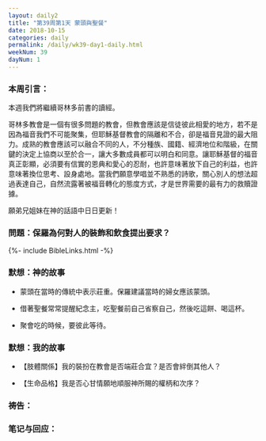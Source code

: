 ```yaml
---
layout: daily2
title: "第39周第1天 蒙頭與聖餐"
date: 2018-10-15
categories: daily
permalink: /daily/wk39-day1-daily.html
weekNum: 39
dayNum: 1
---
```


### 本周引言：
本週我們將繼續哥林多前書的讀經。

哥林多教會是一個有很多問題的教會，但教會應該是信徒彼此相愛的地方，若不是因為福音我們不可能聚集，但耶穌基督教會的隔離和不合，卻是福音見證的最大阻力。成熟的教會應該可以融合不同的人，不分種族、國籍、經濟地位和階級，在關鍵的決定上協商以至於合一，讓大多數成員都可以明白和同意。讓耶穌基督的福音真正彰顯，必須要有信實的恩典和愛心的忍耐，也許意味著放下自己的利益，也許意味著換位思考、設身處地。當我們願意學唱並不熟悉的詩歌，關心別人的想法超過表達自己，自然流露著被福音轉化的態度方式，才是世界需要的最有力的救贖證據。

願弟兄姐妹在神的話語中日日更新！

### 問題：保羅為何對人的裝飾和飲食提出要求？

{%- include BibleLinks.html -%}

### 默想：神的故事 
+ 蒙頭在當時的傳統中表示莊重。保羅建議當時的婦女應該蒙頭。

+ 借著聖餐常常提醒紀念主，吃聖餐前自己省察自己，然後吃這餅、喝這杯。

+ 聚會吃的時候，要彼此等待。

### 默想：我的故事
+ 【肢體關係】我的裝扮在教會是否端莊合宜？是否會絆倒其他人？

+ 【生命品格】我是否心甘情願地順服神所賜的權柄和次序？

### 祷告：

### 笔记与回应：
